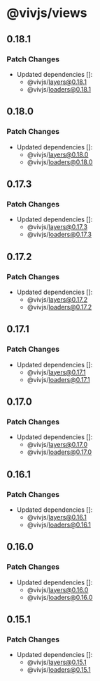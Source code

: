 # @vivjs/views

## 0.18.1

### Patch Changes

- Updated dependencies []:
  - @vivjs/layers@0.18.1
  - @vivjs/loaders@0.18.1

## 0.18.0

### Patch Changes

- Updated dependencies []:
  - @vivjs/layers@0.18.0
  - @vivjs/loaders@0.18.0

## 0.17.3

### Patch Changes

- Updated dependencies []:
  - @vivjs/layers@0.17.3
  - @vivjs/loaders@0.17.3

## 0.17.2

### Patch Changes

- Updated dependencies []:
  - @vivjs/layers@0.17.2
  - @vivjs/loaders@0.17.2

## 0.17.1

### Patch Changes

- Updated dependencies []:
  - @vivjs/layers@0.17.1
  - @vivjs/loaders@0.17.1

## 0.17.0

### Patch Changes

- Updated dependencies []:
  - @vivjs/layers@0.17.0
  - @vivjs/loaders@0.17.0

## 0.16.1

### Patch Changes

- Updated dependencies []:
  - @vivjs/layers@0.16.1
  - @vivjs/loaders@0.16.1

## 0.16.0

### Patch Changes

- Updated dependencies []:
  - @vivjs/layers@0.16.0
  - @vivjs/loaders@0.16.0

## 0.15.1

### Patch Changes

- Updated dependencies []:
  - @vivjs/layers@0.15.1
  - @vivjs/loaders@0.15.1
